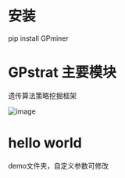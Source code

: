 # 安装
pip install GPminer

# GPstrat 主要模块
遗传算法策略挖掘框架

![image](https://github.com/user-attachments/assets/1eaa5124-3c13-4cdb-ac80-6d6cd683b0f7)


# hello world
demo文件夹，自定义参数可修改



